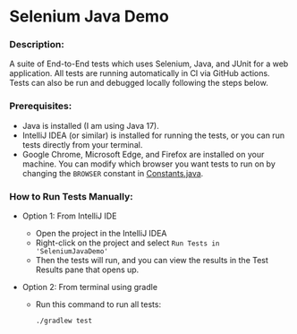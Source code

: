 # Selenium Java Demo

### Description:
A suite of End-to-End tests which uses Selenium, Java, and JUnit for a web application. All tests are running automatically in CI via GitHub actions. Tests can also be run and debugged locally following the steps below.

### Prerequisites:
- Java is installed (I am using Java 17).
- IntelliJ IDEA (or similar) is installed for running the tests, or you can run tests directly from your terminal.
- Google Chrome, Microsoft Edge, and Firefox are installed on your machine. You can modify which browser you want tests to run on by changing the `BROWSER` constant in [Constants.java](./src/test/java/constants/Constants.java).

### How to Run Tests Manually:
- Option 1: From IntelliJ IDE
  - Open the project in the IntelliJ IDEA
  - Right-click on the project and select `Run Tests in 'SeleniumJavaDemo'`
  - Then the tests will run, and you can view the results in the Test Results pane that opens up.

- Option 2: From terminal using gradle
  - Run this command to run all tests:
    ```
    ./gradlew test
    ```
